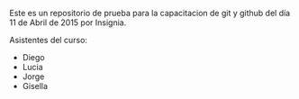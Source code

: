 Este es un repositorio de prueba para la capacitacion de git y github del día 11 de Abril de 2015 por Insignia.

Asistentes del curso:

  - Diego
  - Lucia
  - Jorge
  - Gisella
